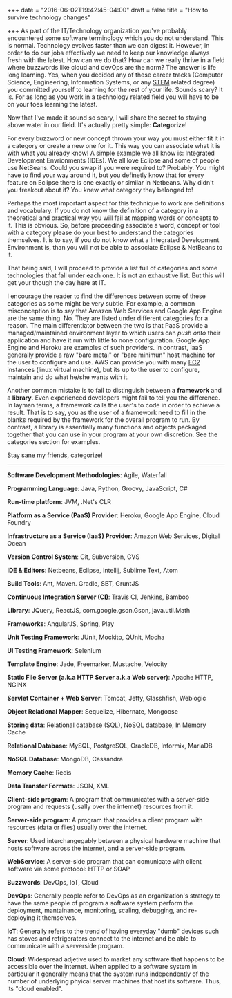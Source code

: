 +++
date = "2016-06-02T19:42:45-04:00"
draft = false
title = "How to survive technology changes"

+++
As part of the IT/Technology organization you've probably encountered some software terminology which you do not understand. This is normal. Technology evolves faster than we can digest it. However, in order to do our jobs effectively we need to keep our knowledge always fresh with the latest. How can we do that? How can we really thrive in a field where buzzwords like cloud and devOps are the norm? The answer is life long learning. Yes, when you decided any of these career tracks (Computer Science, Engineering, Information Systems, or any [STEM](https://en.wikipedia.org/wiki/Science,_technology,_engineering,_and_mathematics) related degree) you committed yourself to learning for the rest of your life. Sounds scary? It is. For as long as you work in a technology related field you will have to be on your toes learning the latest.

Now that I've made it sound so scary, I will share the secret to staying above water in our field. It's actually pretty simple: **Categorize**!

For every buzzword or new concept thrown your way you must either fit it in a category or create a new one for it. This way you can associate what it is with what you already know! A simple example we all know is: Integrated Development Envrionments (IDEs). We all love Eclipse and some of people use NetBeans. Could you swap if you were required to? Probably. You might have to find your way around it, but you definetly know that for every feature on Eclipse there is one exactly or similar in Netbeans. Why didn't you freakout about it? You knew what category they belonged to!

Perhaps the most important aspect for this technique to work are definitions and vocabulary. If you do not know the definition of a category in a theoretical and practical way you will fail at mapping words or concepts to it. This is obvious. So, before proceeding associate a word, concept or tool with a category please do your best to understand the categories themselves. It is to say, if you do not know what a Integrated Development Environment is, than you will not be able to associate Eclipse & NetBeans to it.

That being said, I will proceed to provide a list full of categories and some technologies that fall under each one. It is not an exhaustive list. But this will get your though the day here at IT.

I encourage the reader to find the differences between some of these categories as some might be very subtle. For example, a common misconception is to say that Amazon Web Services and Google App Engine are the same thing. No. They are listed under different categories for a reason. The main differentiator between the two is that PaaS provide a managed/maintained environment layer to which users can *push onto* their application and have it run with little to none configuration. Google App Engine and Heroku are examples of such providers. In contrast, IaaS generally provide a raw "bare metal" or "bare minimun" host machine for the user to configure and use. AWS can provide you with many [EC2](https://en.wikipedia.org/wiki/Amazon_Elastic_Compute_Cloud) instances (linux virtual machine), but its up to the user to configure, maintain and do what he/she wants with it.   

Another common mistake is to fail to distinguish between a **framework** and a **library**. Even experienced developers might fail to tell you the difference. In layman terms, a framework calls the user's to code in order to achieve a result. That is to say, you as the user of a framework need to fill in the blanks required by the framework for the overall program to run. By contrast, a library is essentially many functions and objects packaged together that you can use in your program at your own discretion. See the categories section for examples. 

Stay sane my friends, categorize!

--------------------------------------------------------------------------------------------------------------------------------
**Software Development Methodologies**: Agile, Waterfall

**Programming Language**: Java, Python, Groovy, JavaScript, C#

**Run-time platform**: JVM, .Net's CLR

**Platform as a Service (PaaS) Provider**: Heroku, Google App Engine, Cloud Foundry

**Infrastructure as a Service (IaaS) Provider**: Amazon Web Services, Digital Ocean

**Version Control System**: Git, Subversion, CVS

**IDE & Editors**: Netbeans, Eclipse, Intellij, Sublime Text, Atom

**Build Tools**: Ant, Maven. Gradle, SBT, GruntJS

**Continuous Integration Server (CI)**: Travis CI, Jenkins, Bamboo

**Library**: JQuery, ReactJS, com.google.gson.Gson, java.util.Math

**Frameworks**: AngularJS, Spring, Play

**Unit Testing Framework**: JUnit, Mockito, QUnit, Mocha

**UI Testing Framework**: Selenium

**Template Engine**: Jade, Freemarker, Mustache, Velocity

**Static File Server (a.k.a HTTP Server a.k.a Web server)**: Apache HTTP, NGINX

**Servlet Container + Web Server**: Tomcat, Jetty, Glasshfish, Weblogic

**Object Relational Mapper**: Sequelize, Hibernate, Mongoose 

**Storing data**: Relational database (SQL), NoSQL database, In Memory Cache 

**Relational Database**: MySQL, PostgreSQL, OracleDB, Informix, MariaDB

**NoSQL Database**: MongoDB, Cassandra

**Memory Cache**: Redis 

**Data Transfer Formats**: JSON, XML

**Client-side program**: A program that communicates with a server-side program and requests (usally over the internet) resources from it. 

**Server-side program**: A program that provides a client program with resources (data or files) usually over the internet.

**Server**: Used interchangegably between a physical hardware machine that hosts software across the internet, and a server-side program.

**WebService**: A server-side program that can comunicate with client software via some protocol: HTTP or SOAP

**Buzzwords**: DevOps, IoT, Cloud

**DevOps**: Generally people refer to DevOps as an organization's strategy to have the same people of program a software system perform the deployment, mantainance, monitoring, scaling, debugging, and re-deploying it themselves.

**IoT**: Generally refers to the trend of having everyday "dumb" devices such has stoves and refrigerators connect to the internet and be able to communicate with a serverside program.

**Cloud**: Widespread adjetive used to market any software that happens to be accessible over the internet. When applied to a software system in particular it generally means that the system runs independently of the number of underlying phyical server machines that host its software. Thus, its "cloud enabled". 
